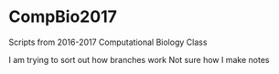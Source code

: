 # CompBio2017
Scripts from 2016-2017 Computational Biology Class

I am trying to sort out how branches work
Not sure how I make notes
